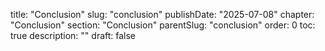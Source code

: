  title: "Conclusion" slug: "conclusion" publishDate: "2025-07-08"
chapter: "Conclusion" section: "Conclusion" parentSlug: "conclusion" order: 0
toc: true description: "" draft: false
